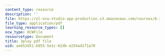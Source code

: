 ```yaml
---
content_type: resource
description: ''
file: https://ol-ocw-studio-app-production.s3.amazonaws.com/courses/8-333-statistical-mechanics-i-statistical-mechanics-of-particles-fall-2013/ae652d51b9555e1c62dbe254ad1f1a70_t7pTpwMjQ5I.pdf
file_type: application/pdf
learning_resource_types: []
ocw_type: OCWFile
resourcetype: Document
title: 3play pdf file
uid: ae652d51-b955-5e1c-62db-e254ad1f1a70
---
```

